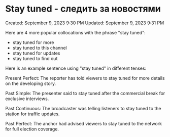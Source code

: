 # Stay tuned - следить за новостями

Created: September 9, 2023 9:30 PM
Updated: September 9, 2023 9:31 PM

Here are 4 more popular collocations with the phrase "stay tuned":

- stay tuned for more
- stay tuned to this channel
- stay tuned for updates
- stay tuned to find out

Here is an example sentence using "stay tuned" in different tenses:

Present Perfect:
The reporter has told viewers to stay tuned for more details on the developing story.

Past Simple:
The presenter said to stay tuned after the commercial break for exclusive interviews.

Past Continuous:
The broadcaster was telling listeners to stay tuned to the station for traffic updates.

Past Perfect:
The anchor had advised viewers to stay tuned to the network for full election coverage.